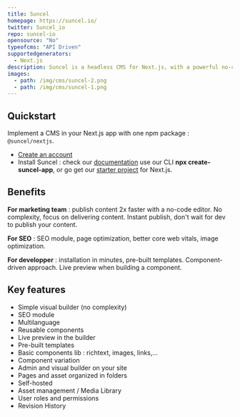 ```yaml
---
title: Suncel
homepage: https://suncel.io/
twitter: Suncel_io
repo: suncel-io
opensource: "No"
typeofcms: "API Driven"
supportedgenerators:
  - Next.js
description: Suncel is a headless CMS for Next.js, with a powerful no-code visual builder to rapidly create pages and publish your content.
images:
  - path: /img/cms/suncel-2.png
  - path: /img/cms/suncel-1.png
---
```


## Quickstart

Implement a CMS in your Next.js app with one npm package : `@suncel/nextjs`.

- [Create an account](https://app.suncel.io/signup)
- Install Suncel : check our [documentation](https://docs.suncel.io/developer/getting-started/manual-setup) use our CLI **npx create-suncel-app**, or go get our [starter project](https://github.com/suncel-io/suncel-nextjs-starter) for Next.js.

## Benefits

**For marketing team** : publish content 2x faster with a no-code editor. No complexity, focus on delivering content. Instant publish, don't wait for dev to publish your content.

**For SEO** : SEO module, page optimization, better core web vitals, image optimization.

**For developper** : installation in minutes, pre-built templates. Component-driven approach. Live preview when building a component.

## Key features

- Simple visual builder (no complexity)
- SEO module
- Multilanguage
- Reusable components
- Live preview in the builder
- Pre-built templates
- Basic components lib : richtext, images, links,...
- Component variation
- Admin and visual builder on your site
- Pages and asset organized in folders
- Self-hosted
- Asset management / Media Library
- User roles and permissions
- Revision History

